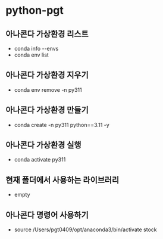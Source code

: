 # python-pgt

## 아나콘다 가상환경 리스트
* conda info --envs
* conda env list

## 아나콘다 가상환경 지우기
* conda env remove -n py311

## 아나콘다 가상환경 만들기
* conda create -n py311 python==3.11 -y

## 아나콘다 가상환경 실행
* conda activate py311

## 현재 폴더에서 사용하는 라이브러리
* empty

## 아나콘다 명령어 사용하기
* source /Users/pgt0409/opt/anaconda3/bin/activate stock
